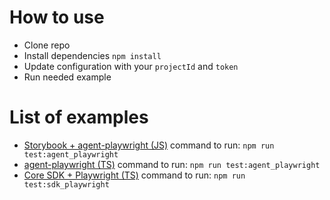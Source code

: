# How to use
* Clone repo
* Install dependencies `npm install`
* Update configuration with your `projectId` and `token`
* Run needed example

# List of examples
* [Storybook + agent-playwright (JS)](https://github.com/Visual-Regression-Tracker/examples-js/blob/master/storybook_example) command to run: `npm run test:agent_playwright`
* [agent-playwright (TS)](https://github.com/Visual-Regression-Tracker/examples-js/blob/master/src/playwright/playwright.spec.ts) command to run: `npm run test:agent_playwright`
* [Core SDK + Playwright (TS)](https://github.com/Visual-Regression-Tracker/examples-js/blob/master/src/playwright/sdk.spec.ts) command to run: `npm run test:sdk_playwright`

